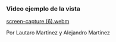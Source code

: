 ### Video ejemplo de la vista

[screen-capture (6).webm](https://github.com/lauemartinez/html-cafe-martinez/assets/86857156/5c1d9ab3-1ce6-478b-9694-8efdeb425f32)

Por Lautaro Martinez y Alejandro Martinez
